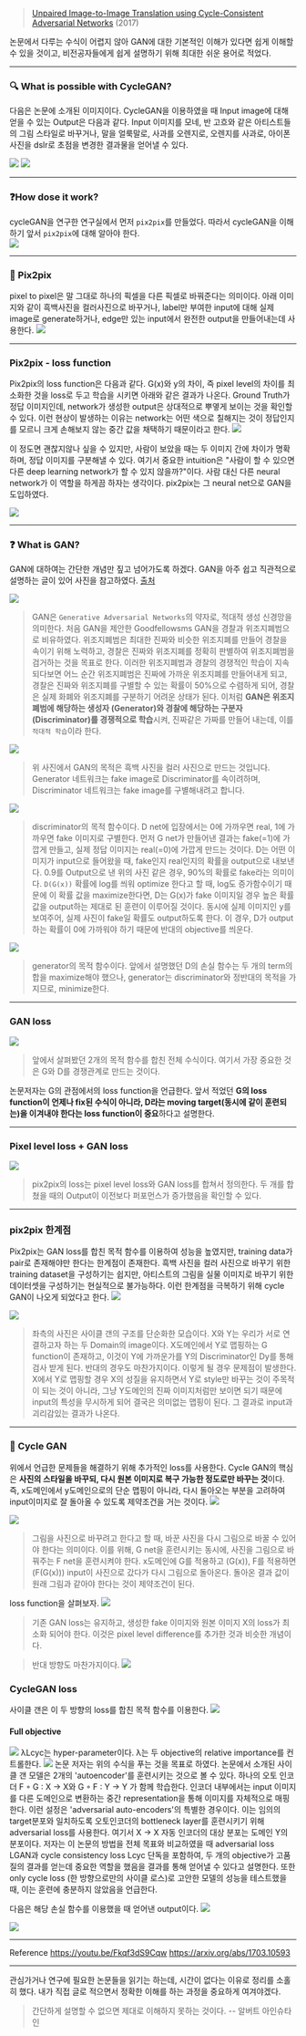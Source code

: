 
> [ Unpaired Image-to-Image Translation using Cycle-Consistent Adversarial Networks](https://arxiv.org/abs/1703.10593) (2017) 


논문에서 다루는 수식이 어렵지 않아 GAN에 대한 기본적인 이해가 있다면 쉽게 이해할 수 있을 것이고, 비전공자들에게 쉽게 설명하기 위해 최대한 쉬운 용어로 적었다. 

---



### 🔍 What is possible with CycleGAN?

다음은 논문에 소개된 이미지이다. 
CycleGAN을 이용하였을 때 Input image에 대해 얻을 수 있는 Output은 다음과 같다. Input 이미지를 모네, 반 고흐와 같은 아티스트들의 그림 스타일로 바꾸거나, 말을 얼룩말로, 사과를 오렌지로, 오렌지를 사과로, 아이폰 사진을 dslr로 초점을 변경한 결과물을 얻어낼 수 있다. 

![](https://images.velog.io/images/chy0428/post/d56f52f9-6a3c-4683-be1a-ec4147bc8290/image.png)
![](https://images.velog.io/images/chy0428/post/e59d9843-b96f-4070-8299-6aed5c492cb0/image.png)

---

### ❓How dose it work?
cycleGAN을 연구한 연구실에서 먼저 `pix2pix`를 만들었다. 따라서 cycleGAN을 이해하기 앞서 `pix2pix`에 대해 알아야 한다.  
![](https://images.velog.io/images/chy0428/post/0e99bf84-2d0b-40fc-8c0d-0add0baa426e/image.png)

---

### 📗 Pix2pix
pixel to pixel은 말 그대로 하나의 픽셀을 다른 픽셀로 바꿔준다는 의미이다. 아래 이미지와 같이 흑백사진을 컬러사진으로 바꾸거나, label만 부여한 input에 대해 실제 image로 generate하거나, edge만 있는 input에서 완전한 output을 만들어내는데 사용한다. 
![](https://images.velog.io/images/chy0428/post/4e80fd70-dba3-4f10-8e09-d38eeec4fb49/image.png)

---

### Pix2pix - loss function
Pix2pix의 loss function은 다음과 같다. G(x)와 y의 차이, 즉 pixel level의 차이를 최소화한 것을 loss로 두고 학습을 시키면 아래와 같은 결과가 나온다. Ground Truth가 정답 이미지인데, network가 생성한 output은 상대적으로 뿌옇게 보이는 것을 확인할 수 있다. 이런 현상이 발생하는 이유는 network는 어떤 색으로 칠해지는 것이 정답인지를 모르니 크게 손해보지 않는 중간 값을 채택하기 때문이라고 한다. 
![](https://images.velog.io/images/chy0428/post/8eb89621-26ea-49f1-9415-f6db1024a47e/image.png)

이 정도면 괜찮지않나 싶을 수 있지만, 사람이 보았을 때는 두 이미지 간에 차이가 명확하며, 정답 이미지를 구분해낼 수 있다. 여기서 중요한 intuition은 "사람이 할 수 있으면 다른 deep learning network가 할 수 있지 않을까?"이다. 사람 대신 다른 neural network가 이 역할을 하게끔 하자는 생각이다. pix2pix는 그 neural net으로 GAN을 도입하였다. 

![](https://images.velog.io/images/chy0428/post/1571a52b-90a3-4f3c-98fd-a8afd3529973/image.png)

---

### ❓ What is GAN?
GAN에 대하여는 간단한 개념만 짚고 넘어가도록 하겠다. GAN을 아주 쉽고 직관적으로 설명하는 글이 있어 사진을 참고하였다. [출처](https://post.naver.com/viewer/postView.nhn?volumeNo=16566740&memberNo=36733075)

![](https://images.velog.io/images/chy0428/post/705bd477-4435-44e9-a145-515fc5592fd9/image.png)
> GAN은 `Generative Adversarial Networks`의 약자로, 적대적 생성 신경망을 의미한다. 
처음 GAN을 제안한 Goodfellowsms GAN을 경찰과 위조지폐범으로 비유하였다. 위조지폐범은 최대한 진짜와 비슷한 위조지폐를 만들어 경찰을 속이기 위해 노력하고, 경찰은 진짜와 위조지폐를 정확히 판별하여 위조지폐범을 검거하는 것을 목표로 한다. 이러한 위조지폐범과 경찰의 경쟁적인 학습이 지속되다보면 어느 순간 위조지폐범은 진짜에 가까운 위조지폐를 만들어내게 되고, 경찰은 진짜와 위조지폐를 구별할 수 있는 확률이 50%으로 수렴하게 되어, 경찰은 실제 화폐와 위조지폐를 구분하기 어려운 상태가 된다. 
이처럼 **GAN은 위조지폐범에 해당하는 생성자 (Generator)와 경찰에 해당하는 구분자 (Discriminator)를 경쟁적으로 학습**시켜, 진짜같은 가짜를 만들어 내는데, 이를 `적대적 학습`이라 한다. 

![](https://images.velog.io/images/chy0428/post/2cb60b86-3706-4865-b23a-c8ee11f15c9a/image.png)
> 위 사진에서 GAN의 목적은 흑백 사진을 컬러 사진으로 만드는 것입니다. Generator 네트워크는 fake image로 Discriminator를 속이려하며, Discriminator 네트워크는 fake image를 구별해내려고 합니다.

![](https://images.velog.io/images/chy0428/post/7d4050b9-dd27-4e89-b526-51fa1a56a8a7/image.png)
> discriminator의 목적 함수이다. D net에 입장에서는 0에 가까우면 real, 1에 가까우면 fake 이미지로 구별한다. 먼저 G net가 만들어낸 결과는 fake(=1)에 가깝게 만들고, 실제 정답 이미지는 real(=0)에 가깝게 만드는 것이다. 
D는 어떤 이미지가 input으로 들어왔을 때, fake인지 real인지의 확률을 output으로 내보낸다. 0.9를 Output으로 낸 위의 사진 같은 경우, 90%의 확률로 fake라는 의미이다. `D(G(x))` 확률에 log를 씌워 optimize 한다고 할 때, log도 증가함수이기 때문에 이 확률 값을 maximize한다면, D는 G(x)가 fake 이미지일 경우 높은 확률 값을 output하는 제대로 된 훈련이 이루어질 것이다. 동시에 실제 이미지인 y를 보여주어, 실제 사진이 fake일 확률도 output하도록 한다. 이 경우, D가 output하는 확률이 0에 가까워야 하기 때문에 반대의 objective를 씌운다. 

![](https://images.velog.io/images/chy0428/post/d8bfd5c2-db47-4acd-a6f9-5b0841da3344/image.png)
> generator의 목적 함수이다. 앞에서 설명했던 D의 손실 함수는 두 개의 term의 합을 maximize해야 했으나, generator는 discriminator와 정반대의 목적을 가지므로, minimize한다. 

---

### GAN loss
![](https://images.velog.io/images/chy0428/post/80c269be-8cd5-45d3-a896-cadd4c473d90/image.png)
> 앞에서 살펴봤던 2개의 목적 함수를 합친 전체 수식이다. 여기서 가장 중요한 것은 G와 D를 경쟁관계로 만드는 것이다.

논문저자는 G의 관점에서의 loss function을 언급한다. 앞서 적었던 **G의 loss function이 언제나 fix된 수식이 아니라, D라는 moving target(동시에 같이 훈련되는)을 이겨내야 한다는 loss function이 중요**하다고 설명한다. 

---


### Pixel level loss + GAN loss
![](https://images.velog.io/images/chy0428/post/7d86e3af-2083-4a86-94cb-5852fbdeafbb/image.png)
> pix2pix의 loss는 pixel level loss와 GAN loss를 합쳐서 정의한다. 두 개를 합쳤을 때의 Output이 이전보다 퍼포먼스가 증가했음을 확인할 수 있다. 

---

### pix2pix 한계점
Pix2pix는 GAN loss를 합친 목적 함수를 이용하여 성능을 높였지만, training data가 pair로 존재해야만 한다는 한계점이 존재한다. 흑백 사진을 컬러 사진으로 바꾸기 위한 training dataset을 구성하기는 쉽지만, 아티스트의 그림을 실물 이미지로 바꾸기 위한 데이터셋을 구성하기는 현실적으로 불가능하다. 이런 한계점을 극복하기 위해 cycle GAN이 나오게 되었다고 한다. 
![](https://images.velog.io/images/chy0428/post/240b9ab3-5ef2-4dda-94a2-8f58d264ef38/image.png)

![](https://images.velog.io/images/chy0428/post/2c36ce0d-d0b9-452f-ba7e-7beb0d151f58/image.png)
> 좌측의 사진은 사이클 갠의 구조를 단순화한 모습이다. X와 Y는 우리가 서로 연결하고자 하는 두 Domain의 image이다. X도메인에서 Y로 맵핑하는 G function이 존재하고, 이것이 Y에 가까운가를 Y의 Discriminator인 Dy를 통해 검사 받게 된다. 반대의 경우도 마찬가지이다. 
이렇게 될 경우 문제점이 발생한다. 
X에서 Y로 맵핑할 경우 X의 성질을 유지하면서 Y로 style만 바꾸는 것이 주목적이 되는 것이 아니라, 그냥 Y도메인의 진짜 이미지처럼만 보이면 되기 때문에 input의 특성을 무시하게 되어 결국은 의미없는 맵핑이 된다. 그 결과로 input과 괴리감있는 결과가 나온다. 

---
### 📗 Cycle GAN

위에서 언급한 문제들을 해결하기 위해 추가적인 loss를 사용한다. Cycle GAN의 핵심은 **사진의 스타일을 바꾸되, 다시 원본 이미지로 복구 가능한 정도로만 바꾸는 것**이다. 즉, x도메인에서 y도메인으로의 단순 맵핑이 아니라, 다시 돌아오는 부분을 고려하여 input이미지로 잘 돌아올 수 있도록 제약조건을 거는 것이다. 
![](https://images.velog.io/images/chy0428/post/824a9919-739d-4cd7-8d95-55ab72a5dd10/image.png)

![](https://images.velog.io/images/chy0428/post/78731d67-a437-49ee-9caa-a73a75b4ab23/image.png)

> 그림을 사진으로 바꾸려고 한다고 할 때, 바꾼 사진을 다시 그림으로 바꿀 수 있어야 한다는 의미이다. 이를 위해, G net을 훈련시키는 동시에, 사진을 그림으로 바꿔주는 F net을 훈련시켜야 한다. x도메인에 G를 적용하고 (G(x)), F를 적용하면(F(G(x))) input이 사진으로 갔다가 다시 그림으로 돌아온다. 돌아온 결과 값이 원래 그림과 같아야 한다는 것이 제약조건이 된다. 

loss function을 살펴보자. 
![](https://images.velog.io/images/chy0428/post/0fb23f86-f57a-4692-909a-3229619b938c/image.png)
> 기존 GAN loss는 유지하고, 생성한 fake 이미지와 원본 이미지 X의 loss가 최소화 되어야 한다. 이것은 pixel level difference를 추가한 것과 비슷한 개념이다. 


> 반대 방향도 마찬가지이다. 
![](https://images.velog.io/images/chy0428/post/82b0cd88-5d37-409e-8f17-a00acc400e2d/image.png)

### CycleGAN loss
사이클 갠은 이 두 방향의 loss를 합친 목적 함수를 이용한다. 
![](https://images.velog.io/images/chy0428/post/e655fe37-838f-432a-add0-ee3b57c0ad94/image.png)

#### Full objective
![](https://images.velog.io/images/chy0428/post/3751098d-5d59-4910-aaec-c248512ed777/image.png)
λLcyc는 hyper-parameter이다. λ는 두 objective의 relative importance를 컨트롤한다. 
![](https://images.velog.io/images/chy0428/post/8aeee469-b766-4fec-8d6f-44229849c0c4/image.png)
논문 저자는 위의 수식을 푸는 것을 목표로 하였다. 논문에서 소개된 사이클 갠 모델은 2개의 'autoencoder'를 훈련시키는 것으로 볼 수 있다. 하나의 오토 인코더 F ◦ G : X → X와 G ◦ F : Y → Y 가 함께 학습한다. 인코더 내부에서는 input 이미지를 다른 도메인으로 변환하는 중간 representation을 통해 이미지를 자체적으로 매핑한다. 이런 설정은 'adversarial auto-encoders'의 특별한 경우이다. 이는 임의의 target분포와 일치하도록 오토인코더의 bottleneck layer를 훈련시키기 위해 adversarial loss를 사용한다. 
여기서 X → X 자동 인코더의 대상 분포는 도메인 Y의 분포이다. 
저자는 이 논문의 방법을 전체 목표와 비교하였을 때 adversarial loss LGAN과 cycle consistency loss Lcyc 단독을 포함하여, 두 개의 objective가 고품질의 결과를 얻는데 중요한 역할을 했음을 결과를 통해 얻어낼 수 있다고 설명한다. 
또한 only cycle loss (한 방향으로만의 사이클 로스)로 고안한 모델의 성능을 테스트했을 때, 이는 훈련에 충분하지 않았음을 언급한다. 

다음은 해당 손실 함수를 이용했을 때 얻어낸 output이다. 
![](https://images.velog.io/images/chy0428/post/479ad5aa-9230-4194-acad-7e0413831e69/image.png)


![](https://images.velog.io/images/chy0428/post/2ef172ab-ff92-413a-889d-d22e383e4f78/image.png)

---
Reference
https://youtu.be/Fkqf3dS9Cqw
https://arxiv.org/abs/1703.10593


---

관심가거나 연구에 필요한 논문들을 읽기는 하는데, 시간이 없다는 이유로 정리를 소홀히 했다. 내가 직접 글로 적으면서 정확한 이해를 하는 과정을 중요하게 여겨야겠다. 
> 간단하게 설명할 수 없으면 제대로 이해하지 못하는 것이다. 
-- 알버트 아인슈타인 
